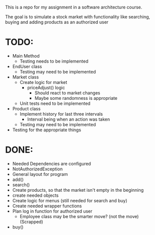This is a repo for my assignment in a software architecture course.

The goal is to simulate a stock market with functionality like searching, buying and adding products
as an authorized user

# TODO:

- Main Method
  - Testing needs to be implemented
- EndUser class
  - Testing may need to be implemented
- Market class
  - Create logic for market
    - priceAdjust() logic
      - Should react to market changes
      - Maybe some randomness is appropriate
  - Unit tests need to be implemented
- Product class
  - Implement history for last three intervals
    - Interval being when an action was taken
  - Testing may need to be implemented
- Testing for the appropriate things

# DONE:

- Needed Dependencies are configured
- NotAuthorizedException
- General layout for program
- add()
- search()
- Create products, so that the market isn't empty in the beginning
- create needed objects
- Create logic for menus (still needed for search and buy)
- Create needed wrapper functions
- Plan log in function for authorized user 
  -  Employee class may be the smarter move? (not the move) (Scrapped)
- buy()
